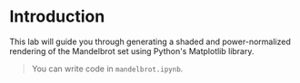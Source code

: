 # Introduction

This lab will guide you through generating a shaded and power-normalized rendering of the Mandelbrot set using Python's Matplotlib library.

> You can write code in `mandelbrot.ipynb`.
